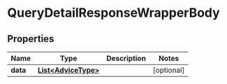 

# QueryDetailResponseWrapperBody


## Properties

Name | Type | Description | Notes
------------ | ------------- | ------------- | -------------
**data** | [**List&lt;AdviceType&gt;**](AdviceType.md) |  |  [optional]



